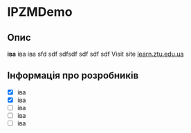 # IPZMDemo
## Опис

**іва**
іва
іва
sfd
sdf
sdfsdf
sdf
sdf
sdf
Visit site [learn.ztu.edu.ua](https://learn.ztu.edu.ua/)

## Інформація про розробників

- [x] іва
- [x] іва
- [ ] іва
- [ ] іва
- [ ] іва
